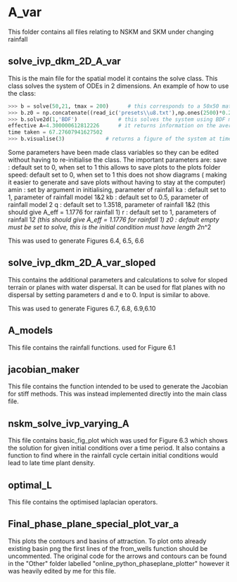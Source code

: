 # A_var

This folder contains all files relating to NSKM and SKM under changing rainfall

## solve_ivp_dkm_2D_A_var
This is the main file for the spatial model it contains the solve class. This class solves the system of ODEs in 2 dimensions.
An example of how to use the class:
```python
>>> b = solve(50,21, tmax = 200)      # this corresponds to a 50x50 matrix and will solve up to t=200 with 21 time steps including 0 and 200
>>> b.z0 = np.concatenate((read_ic('presets\\u8.txt'),np.ones(2500)*0.2)) # this gives some interesting initial conditions 
>>> b.solve2d(1,'BDF')             # this solves the system using BDF method with rainfall fn 1
effective A=4.300000612812226	   # it returns information on the average rainfall value and time taken to solve
time taken = 67.27607941627502
>>> b.visualise(3)  		   # returns a figure of the system at time interval 3 (in this case t=30)
```

Some parameters have been made class variables so they can be edited without having to re-initialise the class.
The important parameters are:
save : default set to 0, when set to 1 this allows to save plots to the plots folder
speed: default set to 0, when set to 1 this does not show diagrams ( making it easier to generate and save plots without having to stay at the computer)
amin : set by argument in initialising, parameter of rainfall
ka   : default set to 1, parameter of rainfall model 1&2
kb   : default set to 0.5, parameter of rainfall model 2
q    : default set to 1.3518, parameter of rainfall 1&2 (this should give A_eff = 1.1776 for rainfall 1)
r    : default set to 1, parameters of rainfall 1*2 (this should give A_eff = 1.1776 for rainfall 1)
z0  : default empty must be set to solve, this is the initial condition must have length 2*n^2 

This was used to generate Figures 6.4, 6.5, 6.6

## solve_ivp_dkm_2D_A_var_sloped
This contains the additional parameters and calculations to solve for sloped terrain or planes with water dispersal. It can be used for flat planes with no dispersal by setting parameters d and e to 0. Input is similar to above. 

This was used to generate Figures 6.7, 6.8, 6.9,6.10

## A_models
This file contains the rainfall functions. used for Figure 6.1

## jacobian_maker
This file contains the function intended to be used to generate the Jacobian for stiff methods. This was instead implemented directly into the main class file. 

## nskm_solve_ivp_varying_A
This file contains basic_fig_plot which was used for Figure 6.3 which shows the solution for given initial conditions over a time period. 
It also contains a function to find where in the rainfall cycle certain initial conditions would lead to late time plant density. 

## optimal_L
This file contains the optimised laplacian operators. 

## Final_phase_plane_special_plot_var_a
This plots the contours and basins of attraction. To plot onto already existing basin png the first lines of the from_wells function should be uncommented. The original code for the arrows and contours can be found in the "Other" folder labelled "online_python_phaseplane_plotter" however it was heavily edited by me for this file.  